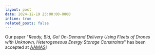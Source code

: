 ```yaml
---
layout: post
date: 2024-12-19 23:00:00-0000
inline: true
related_posts: false
---
```


Our paper "_Ready, Bid, Go! On-Demand Delivery Using Fleets of Drones with Unknown, Heterogeneous Energy Storage Constraints_" has been accepted at [AAMAS](https://aamas2025.org/)!
